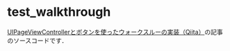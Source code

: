 # test_walkthrough
[UIPageViewControllerとボタンを使ったウォークスルーの実装（Qiita）](https://qiita.com/tessy0901/private/473f557c2f433ec89909)の記事のソースコードです．
